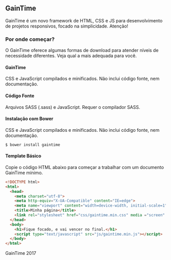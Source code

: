 ## GainTime

GainTime é um novo framework de HTML, CSS e JS para desenvolvimento de projetos responsivos, focado na simplicidade.
Atenção!

### Por onde começar?

O GainTime oferece algumas formas de download para atender níveis de necessidade diferentes. Veja qual a mais adequada para você.

#### GainTime

CSS e JavaScript compilados e minificados. Não inclui código fonte, nem documentação.

#### Código Fonte

Arquivos SASS (.sass) e JavaScript. Requer o compilador SASS.

#### Instalação com Bower

CSS e JavaScript compilados e minificados. Não inclui código fonte, nem documentação.
```
$ bower install gaintime
```
#### Template Básico

Copie o código HTML abaixo para começar a trabalhar com um documento GainTime mínimo.

``` html
<!DOCTYPE html>
<html>
  <head>
    <meta charset="utf-8">
    <meta http-equiv="X-UA-Compatible" content="IE=edge">
    <meta name="viewport" content="width=device-width, initial-scale=1">
    <title>Minha página</title>
    <link rel="stylesheet" href="css/gaintime.min.css" media ="screen" title="no title">
  </head>
  <body>
    <h1>Fique focado, e vai vencer no final.</h1>
    <script type="text/javascript" src="js/gaintime.min.js"></script>
  </body>
</html>
```

GainTime 2017
